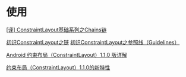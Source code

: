 # 使用

[[译] ConstraintLayout基础系列之Chains链](https://biaomingzhong.github.io/2017/constraintlayout-basics-chains-2/)

[初识ConstraintLayout之链](https://donniesky.me/2017/09/01/ConstraintLayout-Chains/)
[初识ConstraintLayout之参照线（Guidelines）](https://donniesky.me/2017/09/01/ConstraintLayout-Guidelines/)

[Android 约束布局（ConstraintLayout）1.1.0 版详解](https://juejin.im/post/5adc8bd251882567236e58c1)

[约束布局（ConstraintLayout）1.1.0的新特性](https://juejin.im/entry/5ad8267f5188252eaf306908)